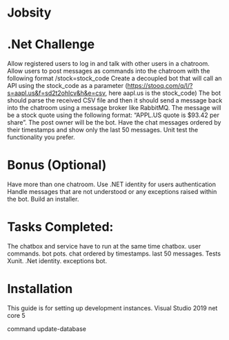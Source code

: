 # Jobsity
# .Net Challenge
Allow registered users to log in and talk with other users in a chatroom.
Allow users to post messages as commands into the chatroom with the following format /stock=stock_code
Create a decoupled bot that will call an API using the stock_code as a parameter (https://stooq.com/q/l/?s=aapl.us&f=sd2t2ohlcv&h&e=csv, here aapl.us is the stock_code)
The bot should parse the received CSV file and then it should send a message back into the chatroom using a message broker like RabbitMQ. The message will be a stock quote using the following format: “APPL.US quote is $93.42 per share”. The post owner will be the bot. 
Have the chat messages ordered by their timestamps and show only the last 50 messages. 
Unit test the functionality you prefer. 
# Bonus (Optional)
Have more than one chatroom. 
Use .NET identity for users authentication 
Handle messages that are not understood or any exceptions raised within the bot. 
Build an installer. 

# Tasks Completed:
The chatbox and service have to run at the same time 
chatbox. 
user commands. 
bot pots. 
chat ordered by timestamps. 
last 50 messages. 
Tests Xunit. 
.Net identity. 
exceptions bot. 

# Installation
This guide is for setting up development instances.
Visual Studio 2019 net core 5

command
update-database





